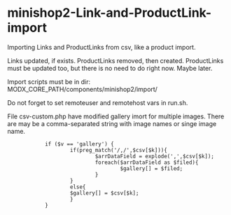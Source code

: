 # minishop2-Link-and-ProductLink-import

Importing Links and ProductLinks from csv, like a product import.

Links updated, if exists. ProductLinks removed, then created. ProductLinks must be updated too, but there is no need to do right now. Maybe later.

Import scripts must be in dir: MODX_CORE_PATH/components/minishop2/import/

Do not forget to set remoteuser and remotehost vars in run.sh.

File csv-custom.php have modified gallery imort for multiple images. There are may be a comma-separated string with image names or singe image name.

                if ($v == 'gallery') {
                        if(preg_match('/,/',$csv[$k])){
                                $arrDataField = explode(',',$csv[$k]);
                                foreach($arrDataField as $filed){
                                        $gallery[] = $filed;
                                }
                        }
                        else{
                        $gallery[] = $csv[$k];
                        }
                }
